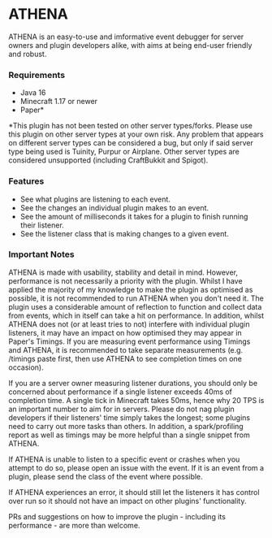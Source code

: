# ATHENA

ATHENA is an easy-to-use and imformative event debugger for server owners and plugin developers alike, with aims at being end-user friendly and robust.

### Requirements

* Java 16
* Minecraft 1.17 or newer
* Paper\*

\*This plugin has not been tested on other server types/forks. Please use this plugin on other server types at your own risk. Any problem that appears on different server types can be considered a bug, but only if said server type being used is Tuinity, Purpur or Airplane. Other server types are considered unsupported (including CraftBukkit and Spigot).

### Features

* See what plugins are listening to each event.
* See the changes an individual plugin makes to an event.
* See the amount of milliseconds it takes for a plugin to finish running their listener.
* See the listener class that is making changes to a given event.

### Important Notes

ATHENA is made with usability, stability and detail in mind. However, performance is not necessarily a priority with the plugin. Whilst I have applied the majority of my knowledge to make the plugin as optimised as possible, it is not recommended to run ATHENA when you don't need it. The plugin uses a considerable amount of reflection to function and collect data from events, which in itself can take a hit on performance. In addition, whilst ATHENA does not (or at least tries to not) interfere with individual plugin listeners, it may have an impact on how optimised they may appear in Paper's Timings. If you are measuring event performance using Timings and ATHENA, it is recommended to take separate measurements (e.g. /timings paste first, then use ATHENA to see completion times on one occasion).

If you are a server owner measuring listener durations, you should only be concerned about performance if a single listener exceeds 40ms of completion time. A single tick in Minecraft takes 50ms, hence why 20 TPS is an important number to aim for in servers. Please do not nag plugin developers if their listeners' time simply takes the longest; some plugins need to carry out more tasks than others. In addition, a spark/profiling report as well as timings may be more helpful than a single snippet from ATHENA.

If ATHENA is unable to listen to a specific event or crashes when you attempt to do so, please open an issue with the event. If it is an event from a plugin, please send the class of the event where possible.

If ATHENA experiences an error, it should still let the listeners it has control over run so it should not have an impact on other plugins' functionality.

PRs and suggestions on how to improve the plugin - including its performance - are more than welcome.
